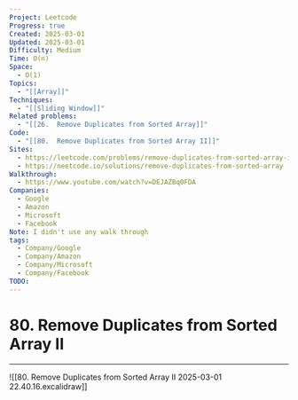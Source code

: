 ```yaml
---
Project: Leetcode
Progress: true
Created: 2025-03-01
Updated: 2025-03-01
Difficulty: Medium
Time: O(n)
Space:
  - O(1)
Topics:
  - "[[Array]]"
Techniques:
  - "[[Sliding Window]]"
Related problems:
  - "[[26.  Remove Duplicates from Sorted Array]]"
Code:
  - "[[80.  Remove Duplicates from Sorted Array II]]"
Sites:
  - https://leetcode.com/problems/remove-duplicates-from-sorted-array-ii/
  - https://neetcode.io/solutions/remove-duplicates-from-sorted-array
Walkthrough:
  - https://www.youtube.com/watch?v=DEJAZBq0FDA
Companies:
  - Google
  - Amazon
  - Microsoft
  - Facebook
Note: I didn't use any walk through
tags:
  - Company/Google
  - Company/Amazon
  - Company/Microsoft
  - Company/Facebook
TODO: 
---
```

# 80.  Remove Duplicates from Sorted Array II
---

![[80.  Remove Duplicates from Sorted Array II 2025-03-01 22.40.16.excalidraw]]
